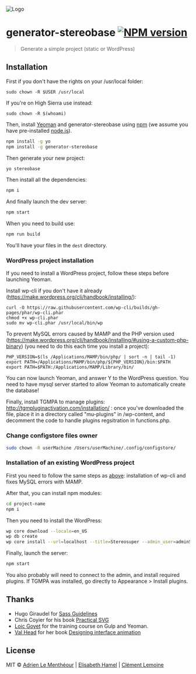 ![Logo](logo.jpg)

# generator-stereobase [![NPM version][npm-image]][npm-url]
> Generate a simple project (static or WordPress)

## Installation

First if you don't have the rights on your /usr/local folder:

```bach
sudo chown -R $USER /usr/local
```

If you're on High Sierra use instead:

```bach
sudo chown -R $(whoami)
```

Then, install [Yeoman](http://yeoman.io) and generator-stereobase using [npm](https://www.npmjs.com/) (we assume you have pre-installed [node.js](https://nodejs.org/)).

```bash
npm install -g yo
npm install -g generator-stereobase
```

Then generate your new project:

```bash
yo stereobase
```

Then install all the dependencies:

```bash
npm i
```

And finally launch the dev server:

```bash
npm start
```

When you need to build use:

```bash
npm run build
```

You'll have your files in the `dest` directory.

### WordPress project installation

If you need to install a WordPress project, follow these steps before launching Yeoman.

Install wp-cli if you don't have it already (https://make.wordpress.org/cli/handbook/installing/):

```
curl -O https://raw.githubusercontent.com/wp-cli/builds/gh-pages/phar/wp-cli.phar
chmod +x wp-cli.phar
sudo mv wp-cli.phar /usr/local/bin/wp
```

To prevent MySQL errors caused by MAMP and the PHP version used (https://make.wordpress.org/cli/handbook/installing/#using-a-custom-php-binary) (you need to do this each time you install a project):

```
PHP_VERSION=$(ls /Applications/MAMP/bin/php/ | sort -n | tail -1)
export PATH=/Applications/MAMP/bin/php/${PHP_VERSION}/bin:$PATH
export PATH=$PATH:/Applications/MAMP/Library/bin/
```

You can now launch Yeoman, and answer Y to the WordPress question. You need to have mysql server started to allow Yeoman to automatically create the database!

Finally, install TGMPA to manage plugins: http://tgmpluginactivation.com/installation/ : once you've downloaded the file, place it in a directory called "mu-plugins" in /wp-content, and decomment the code to handle plugins regsitration in functions.php. 


### Change configstore files owner

```bash
sudo chown -R userMachine /Users/userMachine/.config/configstore/
```

### Installation of an existing WordPress project

First you need to follow the same steps as [above](#wordpress-project-installation): installation of wp-cli and fixes MySQL errors with MAMP.

After that, you can install npm modules:

```bash
cd project-name
npm i
```

Then you need to install the WordPress:

```bash
wp core download --locale=en_US
wp db create
wp core install --url=localhost --title=Stereosuper --admin_user=adminStereo --admin_password=azerty --admin_email=bisou@stereosuper.fr
```

Finally, launch the server:

```bash
npm start
```

You also probably will need to connect to the admin, and install required plugins. If TGMPA was installed, go directly to Appearance > Install plugins. 


## Thanks

* Hugo Giraudel for [Sass Guidelines](https://sass-guidelin.es/)
* Chris Coyier for his book [Practical SVG](https://abookapart.com/products/practical-svg)
* [Loic Goyet](https://github.com/LoicGoyet) for the training course on Gulp and Yeoman.
* [Val Head](http://valhead.com/) for her book [Designing interface animation](http://rosenfeldmedia.com/books/designing-interface-animation/)


## License

MIT © [Adrien Le Menthéour](https://www.adrienlm.com) | [Elisabeth Hamel](https://www.e-hamel.com) | [Clément Lemoine](https://clementlemoine.com)


[npm-image]: https://badge.fury.io/js/generator-stereobase.svg
[npm-url]: https://npmjs.org/package/generator-stereobase
[travis-image]: https://travis-ci.org/stereosuper/generator-stereobase.svg?branch=master
[travis-url]: https://travis-ci.org/stereosuper/generator-stereobase
[daviddm-image]: https://david-dm.org/stereosuper/generator-stereobase.svg?theme=shields.io
[daviddm-url]: https://david-dm.org/stereosuper/generator-stereobase
